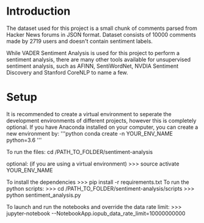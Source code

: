 # Introduction
The dataset used for this project is a small chunk of comments parsed from Hacker News forums in JSON format. Dataset consists of 10000 comments made by 2719 users and doesn't contain sentiment labels.

While VADER Sentiment Analysis is used for this project to perform a sentiment analysis, there are many other tools available for unsupervised sentiment analysis, such as AFINN, SentiWordNet, NVDIA Sentiment Discovery and Stanford CoreNLP to name a few.

# Setup
It is recommended to create a virtual environment to seperate the development environments of different projects, however this is completely optional. If you have Anaconda installed on your computer, you can create a new environment by:
'''python
conda create -n YOUR_ENV_NAME python=3.6
'''

To run the files:
cd /PATH_TO_FOLDER/sentiment-analysis

optional: (if you are using a virtual environment)
	>>> source activate YOUR_ENV_NAME

To install the dependencies
	>>> pip install -r requirements.txt
To run the python scripts:
	>>> cd /PATH_TO_FOLDER/sentiment-analysis/scripts
	>>> python sentiment_analysis.py

To launch and run the notebooks and override the data rate limit:
	>>> jupyter-notebook --NotebookApp.iopub_data_rate_limit=10000000000
